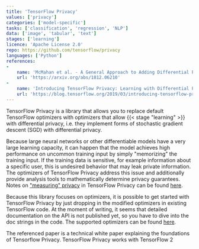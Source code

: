 ```yaml
---
title: 'TensorFlow Privacy'
values: ['privacy']
categories: ['model-specific']
tasks: ['classification', 'regression', 'NLP']
data: ['image', 'tabular', 'text']
stages: ['learning']
licence: 'Apache License 2.0' 
repo: https://github.com/tensorflow/privacy
languages: ['Python']
references:
-
    name: 'McMahan et al. - A General Approach to Adding Differential Privacy to Iterative Training Procedures'
    url: 'https://arxiv.org/abs/1812.06210'
-   
    name: 'Introducing TensorFlow Privacy: Learning with Differential Privacy for Training Data'
    url: 'https://blog.tensorflow.org/2019/03/introducing-tensorflow-privacy-learning.html'
---
```


TensorFlow Privacy is a library that allows you to replace default TensorFlow optimizers with optimizers that allow {{< stage "learning" >}} with differential privacy, i.e. they implement forms of stochastic gradient descent (SGD) with differential privacy.

Because large neural networks or other differentiable models have a very large learning capacity, it can happen that the model achieves high performance on uncommon training input by simply "memorizing" the training input.
If the training data is sensitive, for example information about a specific user, this is undesired behavior that may leak private information.
The optimizers of TensorFlow Privacy address this issue and additionally provide analysis tools to mathematically determine privacy guarantees.
Notes on ["measuring" privacy](https://github.com/tensorflow/privacy/tree/aster/tutorials#measuring-privacy) in TensorFlow Privacy can be found [here](https://github.com/tensorflow/privacy/tree/aster/tutorials#measuring-privacy).

Because this library focuses on optimizers, it is possible to get started with TensorFlow Privacy by just dropping in the modified optimizers in existing TensorFlow code.
At the moment of writing, it seems that detailed documentation on the API is not published yet, so you have to dive into the doc strings in the code.
The supported optimizers can be found [here](https://github.com/tensorflow/privacy/tree/master/tensorflow_privacy/privacy/optimizers).

The referenced paper is a technical white paper explaining the foundations of Tensorflow Privacy.
TensorFlow Privacy works with TensorFlow 2
